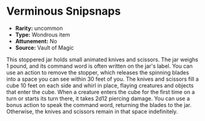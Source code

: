 
# Verminous Snipsnaps

* **Rarity:** uncommon
* **Type:** Wondrous item
* **Attunement:** No
* **Source:** Vault of Magic


This stoppered jar holds small animated knives and scissors. The jar weighs 1 pound, and its command word is often written on the jar's label. You can use an action to remove the stopper, which releases the spinning blades into a space you can see within 30 feet of you. The knives and scissors fill a cube 10 feet on each side and whirl in place, flaying creatures and objects that enter the cube. When a creature enters the cube for the first time on a turn or starts its turn there, it takes 2d12 piercing damage. You can use a bonus action to speak the command word, returning the blades to the jar. Otherwise, the knives and scissors remain in that space indefinitely.
